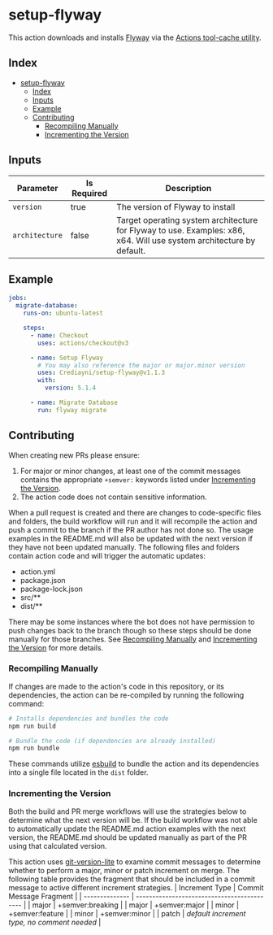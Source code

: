 # setup-flyway

This action downloads and installs [Flyway](https://flywaydb.org/) via the [Actions tool-cache utility](https://github.com/actions/toolkit/tree/main/packages/tool-cache).

## Index
  
- [setup-flyway](#setup-flyway)
  - [Index](#index)
  - [Inputs](#inputs)
  - [Example](#example)
  - [Contributing](#contributing)
    - [Recompiling Manually](#recompiling-manually)
    - [Incrementing the Version](#incrementing-the-version)

## Inputs

| Parameter      | Is Required | Description                                                                                                          |
| -------------- | ----------- | -------------------------------------------------------------------------------------------------------------------- |
| `version`      | true        | The version of Flyway to install                                                                                     |
| `architecture` | false       | Target operating system architecture for Flyway to use. Examples: x86, x64. Will use system architecture by default. |

## Example

```yml
jobs:
  migrate-database:
    runs-on: ubuntu-latest

    steps:
      - name: Checkout
        uses: actions/checkout@v3

      - name: Setup Flyway
        # You may also reference the major or major.minor version
        uses: Crediayni/setup-flyway@v1.1.3
        with:
          version: 5.1.4

      - name: Migrate Database
        run: flyway migrate
```

## Contributing

When creating new PRs please ensure:

1. For major or minor changes, at least one of the commit messages contains the appropriate `+semver:` keywords listed under [Incrementing the Version](#incrementing-the-version).
1. The action code does not contain sensitive information.

When a pull request is created and there are changes to code-specific files and folders, the build workflow will run and it will recompile the action and push a commit to the branch if the PR author has not done so. The usage examples in the README.md will also be updated with the next version if they have not been updated manually. The following files and folders contain action code and will trigger the automatic updates:

- action.yml
- package.json
- package-lock.json
- src/\*\*
- dist/\*\*

There may be some instances where the bot does not have permission to push changes back to the branch though so these steps should be done manually for those branches. See [Recompiling Manually](#recompiling-manually) and [Incrementing the Version](#incrementing-the-version) for more details.

### Recompiling Manually

If changes are made to the action's code in this repository, or its dependencies, the action can be re-compiled by running the following command:

```sh
# Installs dependencies and bundles the code
npm run build

# Bundle the code (if dependencies are already installed)
npm run bundle
```

These commands utilize [esbuild](https://esbuild.github.io/getting-started/#bundling-for-node) to bundle the action and
its dependencies into a single file located in the `dist` folder.

### Incrementing the Version

Both the build and PR merge workflows will use the strategies below to determine what the next version will be.  If the build workflow was not able to automatically update the README.md action examples with the next version, the README.md should be updated manually as part of the PR using that calculated version.

This action uses [git-version-lite] to examine commit messages to determine whether to perform a major, minor or patch increment on merge.  The following table provides the fragment that should be included in a commit message to active different increment strategies.
| Increment Type | Commit Message Fragment                     |
| -------------- | ------------------------------------------- |
| major          | +semver:breaking                            |
| major          | +semver:major                               |
| minor          | +semver:feature                             |
| minor          | +semver:minor                               |
| patch          | *default increment type, no comment needed* |

[git-version-lite]: https://github.com/Crediayni/git-version-lite
